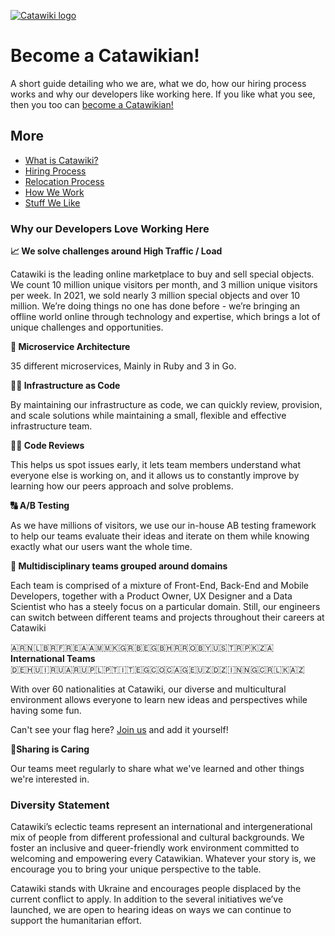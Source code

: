 [![Catawiki logo](catawiki.png)](https://www.catawiki.com)

# Become a Catawikian!

A short guide detailing who we are, what we do, how our hiring process works and why our developers like working here. If you like what you see, then you too can [become a Catawikian!](https://www.catawiki.com/jobs/)

## More

- [What is Catawiki?](What%20is%20Catawiki.md)
- [Hiring Process](Hiring%20Process.md)
- [Relocation Process](Relocation%20Process.md)
- [How We Work](How%20We%20Work.md)
- [Stuff We Like](Stuff%20We%20Like.md)

### Why our Developers Love Working Here

**📈 We solve challenges around High Traffic / Load**

Catawiki is the leading online marketplace to buy and sell special objects. We count 10 million unique visitors per month, and 3 million unique visitors per week. In 2021, we sold nearly 3 million special objects and over 10 million. We’re doing things no one has done before - we’re bringing an offline world online through technology and expertise, which brings a lot of unique challenges and opportunities. 

**💎 Microservice Architecture**

35 different microservices, Mainly in Ruby and 3 in Go.

**👩‍💻 Infrastructure as Code**

By maintaining our infrastructure as code, we can quickly review, provision, and scale solutions while maintaining a small, flexible and effective infrastructure team.

**👨‍🎓 Code Reviews**

This helps us spot issues early, it lets team members understand what everyone else is working on, and it allows us to constantly improve by learning how our peers approach and solve problems.

**🔠 A/B Testing**

As we have millions of visitors, we use our in-house AB testing framework to help our teams evaluate their ideas and iterate on them while knowing exactly what our users want the whole time.

**👥 Multidisciplinary teams grouped around domains**

Each team is comprised of a mixture of Front-End, Back-End and Mobile Developers, together with a Product Owner, UX Designer and a Data Scientist who has a steely focus on a particular domain. Still, our engineers can switch between different teams and projects throughout their careers at Catawiki

🇦🇷🇳🇱🇧🇷🇫🇷🇪🇦🇦🇲🇲🇰🇬🇷🇧🇪🇬🇧🇭🇷🇷🇴🇧🇾🇺🇸🇹🇷🇵🇰🇿🇦  
**International Teams**  
🇩🇪🇭🇺🇮🇷🇺🇦🇷🇺🇵🇱🇵🇹🇮🇹🇪🇬🇨🇴🇨🇦🇬🇪🇺🇿🇩🇿🇮🇳🇳🇬🇨🇷🇱🇰🇦🇿 

With over 60 nationalities at Catawiki, our diverse and multicultural environment allows everyone to learn new ideas and perspectives while having some fun.

Can't see your flag here? [Join us](https://www.catawiki.com/jobs) and add it yourself!

**🤗Sharing is Caring**

Our teams meet regularly to share what we've learned and other things we're interested in. 

### Diversity Statement

Catawiki’s eclectic teams represent an international and intergenerational mix of people from different professional and cultural backgrounds. We foster an inclusive and queer-friendly work environment committed to welcoming and empowering every Catawikian. Whatever your story is, we encourage you to bring your unique perspective to the table.

Catawiki stands with Ukraine and encourages people displaced by the current conflict to apply. In addition to the several initiatives we’ve launched, we are open to hearing ideas on ways we can continue to support the humanitarian effort.

